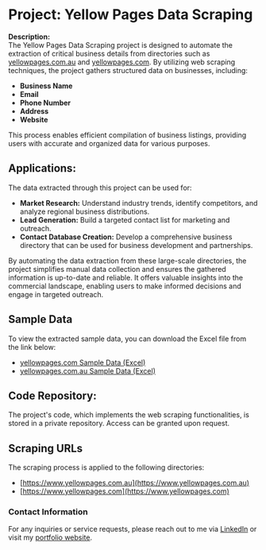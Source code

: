 
# Project: Yellow Pages Data Scraping

**Description:**  
The Yellow Pages Data Scraping project is designed to automate the extraction of critical business details from directories such as [yellowpages.com.au](https://www.yellowpages.com.au) and [yellowpages.com](https://www.yellowpages.com). By utilizing web scraping techniques, the project gathers structured data on businesses, including:

- **Business Name**
- **Email**
- **Phone Number**
- **Address**
- **Website**

This process enables efficient compilation of business listings, providing users with accurate and organized data for various purposes.

## Applications:
The data extracted through this project can be used for:

- **Market Research:** Understand industry trends, identify competitors, and analyze regional business distributions.
- **Lead Generation:** Build a targeted contact list for marketing and outreach.
- **Contact Database Creation:** Develop a comprehensive business directory that can be used for business development and partnerships.

By automating the data extraction from these large-scale directories, the project simplifies manual data collection and ensures the gathered information is up-to-date and reliable. It offers valuable insights into the commercial landscape, enabling users to make informed decisions and engage in targeted outreach.

## Sample Data
To view the extracted sample data, you can download the Excel file from the link below:

- [yellowpages.com Sample Data (Excel)](yellowpages.com_sample_data.xlsx)
- [yellowpages.com.au Sample Data (Excel)](yellowpages.com.au_sample_data.xlsx)

## Code Repository:
The project's code, which implements the web scraping functionalities, is stored in a private repository. Access can be granted upon request.

## Scraping URLs
The scraping process is applied to the following directories:

- [https://www.yellowpages.com.au](https://www.yellowpages.com.au)
- [https://www.yellowpages.com](https://www.yellowpages.com)

### Contact Information
For any inquiries or service requests, please reach out to me via [LinkedIn](https://www.linkedin.com/in/mominur--rahman/) or visit my [portfolio website](https://mominur.dev).